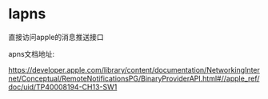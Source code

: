 # lapns
直接访问apple的消息推送接口



apns文档地址:

https://developer.apple.com/library/content/documentation/NetworkingInternet/Conceptual/RemoteNotificationsPG/BinaryProviderAPI.html#//apple_ref/doc/uid/TP40008194-CH13-SW1
